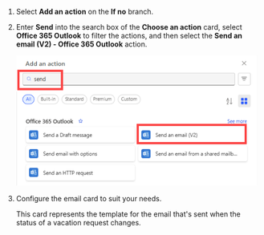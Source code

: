 1. Select **Add an action** on the **If no** branch.
2. Enter **Send** into the search box of the **Choose an action** card, select **Office 365 Outlook** to filter the actions, and then select the **Send an email (V2) - Office 365 Outlook** action.

    ![select the send email action.](media/modern-approvals/select-send-email-no-new-designer.png)
3. Configure the email card to suit your needs.

     This card represents the template for the email that's sent when the status of a vacation request changes.
